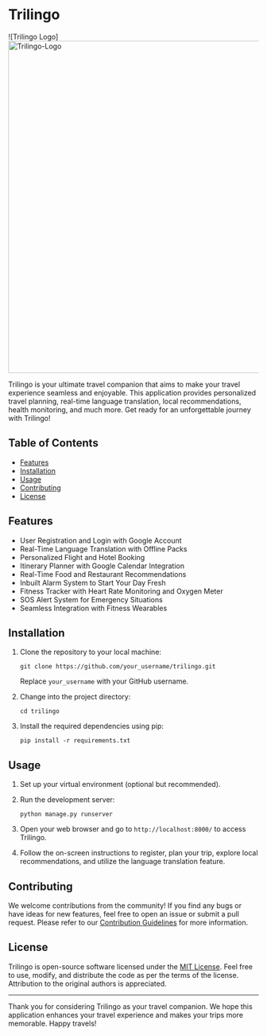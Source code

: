 # Trilingo

![Trilingo Logo]<img width="668" alt="Trilingo-Logo" src="https://github.com/InsaneCoder789/Trilingo/assets/83532283/5d09560d-edb8-4831-943e-2907d729fbc3">


Trilingo is your ultimate travel companion that aims to make your travel experience seamless and enjoyable. This application provides personalized travel planning, real-time language translation, local recommendations, health monitoring, and much more. Get ready for an unforgettable journey with Trilingo!

## Table of Contents

- [Features](#features)
- [Installation](#installation)
- [Usage](#usage)
- [Contributing](#contributing)
- [License](#license)

## Features

- User Registration and Login with Google Account
- Real-Time Language Translation with Offline Packs
- Personalized Flight and Hotel Booking
- Itinerary Planner with Google Calendar Integration
- Real-Time Food and Restaurant Recommendations
- Inbuilt Alarm System to Start Your Day Fresh
- Fitness Tracker with Heart Rate Monitoring and Oxygen Meter
- SOS Alert System for Emergency Situations
- Seamless Integration with Fitness Wearables

## Installation

1. Clone the repository to your local machine:
   ```
   git clone https://github.com/your_username/trilingo.git
   ```
   Replace `your_username` with your GitHub username.

2. Change into the project directory:
   ```
   cd trilingo
   ```

3. Install the required dependencies using pip:
   ```
   pip install -r requirements.txt
   ```

## Usage

1. Set up your virtual environment (optional but recommended).

2. Run the development server:
   ```
   python manage.py runserver
   ```

3. Open your web browser and go to `http://localhost:8000/` to access Trilingo.

4. Follow the on-screen instructions to register, plan your trip, explore local recommendations, and utilize the language translation feature.

## Contributing

We welcome contributions from the community! If you find any bugs or have ideas for new features, feel free to open an issue or submit a pull request. Please refer to our [Contribution Guidelines](CONTRIBUTING.md) for more information.

## License

Trilingo is open-source software licensed under the [MIT License](LICENSE). Feel free to use, modify, and distribute the code as per the terms of the license. Attribution to the original authors is appreciated.

---

Thank you for considering Trilingo as your travel companion. We hope this application enhances your travel experience and makes your trips more memorable. Happy travels!
